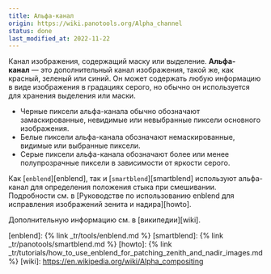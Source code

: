 ```yaml
---
title: Альфа-канал
origin: https://wiki.panotools.org/Alpha_channel
status: done
last_modified_at: 2022-11-22
---
```

Канал изображения, содержащий маску или выделение. **Альфа-канал** — это дополнительный канал изображения, такой же,
как красный, зеленый или синий. Он может содержать любую информацию в виде изображения в градациях серого, но обычно он
используется для хранения выделения или маски.

- Черные пиксели альфа-канала обычно обозначают замаскированные, невидимые или невыбранные пиксели основного изображения.
- Белые пиксели альфа-канала обозначают немаскированные, видимые или выбранные пиксели.
- Серые пиксели альфа-канала обозначают более или менее полупрозрачные пиксели в зависимости от яркости серого.

Как [`enblend`][enblend], так и [`smartblend`][smartblend] используют альфа-канал для определения положения стыка
при смешивании. Подробности см. в [Руководстве по использованию enblend для исправления изображений зенита и надира][howto].

Дополнительную информацию см. в [википедии][wiki].

[enblend]: {% link _tr/tools/enblend.md %}
[smartblend]: {% link _tr/panotools/smartblend.md %}
[howto]: {% link _tr/tutorials/how_to_use_enblend_for_patching_zenith_and_nadir_images.md %}
[wiki]: https://en.wikipedia.org/wiki/Alpha_compositing
